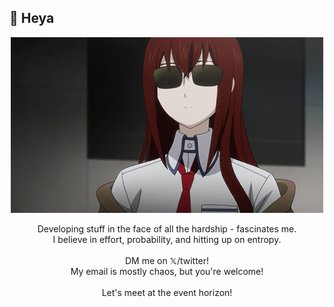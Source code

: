 ## 👋 Heya  

<p align="center"><img src="kurisu_glass.gif"/></p>

<p align="center">Developing stuff in the face of all the hardship - fascinates me.<br>
I believe in effort, probability, and hitting up on entropy.<br><br>
DM me on 𝕏/twitter!<br>
My email is mostly chaos, but you're welcome!<br><br>
Let's meet at the event horizon!
</P>
